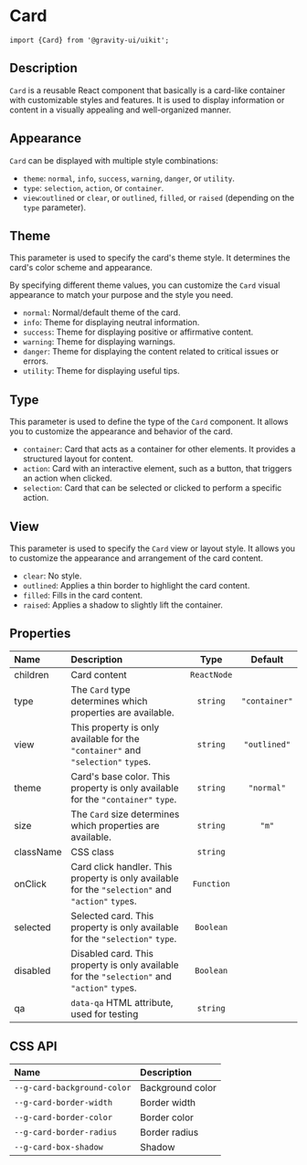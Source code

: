 <!--GITHUB_BLOCK-->

# Card

<!--/GITHUB_BLOCK-->

```tsx
import {Card} from '@gravity-ui/uikit';
```

## Description

`Card` is a reusable React component that basically is a card-like container with customizable styles and features. It is used to display information or content in a visually appealing and well-organized manner.

## Appearance

`Card` can be displayed with multiple style combinations:

- `theme`: `normal`, `info`, `success`, `warning`, `danger`, or `utility`.
- `type`: `selection`, `action`, or `container`.
- `view`:`outlined` or `clear`, or `outlined`, `filled`, or `raised` (depending on the `type` parameter).

## Theme

This parameter is used to specify the card's theme style. It determines the card's color scheme and appearance.

By specifying different theme values, you can customize the `Card` visual appearance to match your purpose and the style you need.

- `normal`: Normal/default theme of the card.
- `info`: Theme for displaying neutral information.
- `success`: Theme for displaying positive or affirmative content.
- `warning`: Theme for displaying warnings.
- `danger`: Theme for displaying the content related to critical issues or errors.
- `utility`: Theme for displaying useful tips.

<!--LANDING_BLOCK
<ExampleBlock
    code={`
const style = {
    width: '120px';
    height: '120px';
    display: 'flex';
    alignItems: 'center';
    justifyContent: 'center';
}

<Card style={style} theme="normal" size="l">Normal</Card>
<Card style={style} theme="info" size="l">Info</Card>
<Card style={style} theme="success" size="l">Success</Card>
<Card style={style} theme="warning" size="l">Warning</Card>
<Card style={style} theme="danger" size="l">Danger</Card>
<Card style={style} theme="utility" size="l">Utility</Card>
`}>

    <div style={{display: 'grid', gridAutoFlow: 'column', gridGap: '10px'}}>
        <UIKit.Card style={{display: 'flex', alignItems: 'center', justifyContent: 'center', width: '120px', height: '120px'}} theme="normal" size="l">Normal</UIKit.Card>
        <UIKit.Card style={{display: 'flex', alignItems: 'center', justifyContent: 'center', width: '120px', height: '120px'}} theme="info" size="l">Info</UIKit.Card>
        <UIKit.Card style={{display: 'flex', alignItems: 'center', justifyContent: 'center', width: '120px', height: '120px'}} theme="success" size="l">Success</UIKit.Card>
        <UIKit.Card style={{display: 'flex', alignItems: 'center', justifyContent: 'center', width: '120px', height: '120px'}} theme="warning" size="l">Warning</UIKit.Card>
        <UIKit.Card style={{display: 'flex', alignItems: 'center', justifyContent: 'center', width: '120px', height: '120px'}} theme="danger" size="l">Danger</UIKit.Card>
        <UIKit.Card style={{display: 'flex', alignItems: 'center', justifyContent: 'center', width: '120px', height: '120px'}} theme="utility" size="l">Utility</UIKit.Card>
    </div>

</ExampleBlock>
LANDING_BLOCK-->

## Type

This parameter is used to define the type of the `Card` component. It allows you to customize the appearance and behavior of the card.

- `container`: Card that acts as a container for other elements. It provides a structured layout for content.
- `action`: Card with an interactive element, such as a button, that triggers an action when clicked.
- `selection`: Card that can be selected or clicked to perform a specific action.

<!--LANDING_BLOCK
<ExampleBlock
    code={`
const style = {
    width: '120px';
    height: '120px';
    display: 'flex';
    alignItems: 'center';
    justifyContent: 'center';
}

    <Card style={style} view="outlined" type="container" size="l">Container</Card>
    <Card style={style} view="outlined" type="action" size="l">action with onClick</Card>
    <Card style={style} view="outlined" type="selection" size="l">Selection</Card>
`}>
    <div style={{display: 'grid', gridAutoFlow: 'column', gridGap: '10px'}}>
        <UIKit.Card style={{display: 'flex', alignItems: 'center', justifyContent: 'center', width: '120px', height: '120px'}} view="outlined" type="container" size="l">Container</UIKit.Card>
        <UIKit.Card style={{display: 'flex', alignItems: 'center', justifyContent: 'center', width: '120px', height: '120px'}} view="outlined" type="action" onClick={() => alert(':wave: hey')} size="l">action with onClick</UIKit.Card>
        <UIKit.Card style={{display: 'flex', alignItems: 'center', justifyContent: 'center', width: '120px', height: '120px'}} view="outlined" type="selection" size="l">Selection</UIKit.Card>
    </div>
</ExampleBlock>
LANDING_BLOCK-->

## View

This parameter is used to specify the `Card` view or layout style. It allows you to customize the appearance and arrangement of the card content.

- `clear`: No style.
- `outlined`: Applies a thin border to highlight the card content.
- `filled`: Fills in the card content.
- `raised`: Applies a shadow to slightly lift the container.

<!--LANDING_BLOCK
<ExampleBlock
    code={`
const style = {
    width: '120px';
    height: '120px';
    display: 'flex';
    alignItems: 'center';
    justifyContent: 'center';
}

    <Card style={style} view="clear" type="container" size="l">Clear</Card>
    <Card style={style} view="outlined" type="container" size="l">Outlined</Card>
    <Card style={style} view="filled" type="container" size="l">Filled</Card>
    <Card style={style} view="raised" type="container" size="l">Raised</Card>
`}>
    <div style={{display: 'grid', gridAutoFlow: 'column', gridGap: '10px'}}>
        <UIKit.Card style={{display: 'flex', alignItems: 'center', justifyContent: 'center', width: '120px', height: '120px'}} view="clear" type="container" size="l">Clear</UIKit.Card>
        <UIKit.Card style={{display: 'flex', alignItems: 'center', justifyContent: 'center', width: '120px', height: '120px'}} view="outlined" type="container" size="l">Outlined</UIKit.Card>
        <UIKit.Card style={{display: 'flex', alignItems: 'center', justifyContent: 'center', width: '120px', height: '120px'}} view="filled" type="container" size="l">Filled</UIKit.Card>
        <UIKit.Card style={{display: 'flex', alignItems: 'center', justifyContent: 'center', width: '120px', height: '120px'}} view="raised" type="container" size="l">Raised</UIKit.Card>
    </div>

</ExampleBlock>
LANDING_BLOCK-->

## Properties

| Name      | Description                                                                                       |    Type     |    Default    |
| :-------- | :------------------------------------------------------------------------------------------------ | :---------: | :-----------: |
| children  | Card content                                                                                      | `ReactNode` |               |
| type      | The `Card` type determines which properties are available.                                        |  `string`   | `"container"` |
| view      | This property is only available for the `"container"` and `"selection"` `type`s.                  |  `string`   | `"outlined"`  |
| theme     | Card's base color. This property is only available for the `"container"` `type`.                  |  `string`   |  `"normal"`   |
| size      | The `Card` size determines which properties are available.                                        |  `string`   |     `"m"`     |
| className | CSS class                                                                                         |  `string`   |               |
| onClick   | Card click handler. This property is only available for the `"selection"` and `"action"` `type`s. | `Function`  |               |
| selected  | Selected card. This property is only available for the `"selection"` `type`.                      |  `Boolean`  |               |
| disabled  | Disabled card. This property is only available for the `"selection"` and `"action"` `type`s.      |  `Boolean`  |               |
| qa        | `data-qa` HTML attribute, used for testing                                                        |  `string`   |               |

## CSS API

| Name                        | Description      |
| :-------------------------- | :--------------- |
| `--g-card-background-color` | Background color |
| `--g-card-border-width`     | Border width     |
| `--g-card-border-color`     | Border color     |
| `--g-card-border-radius`    | Border radius    |
| `--g-card-box-shadow`       | Shadow           |
